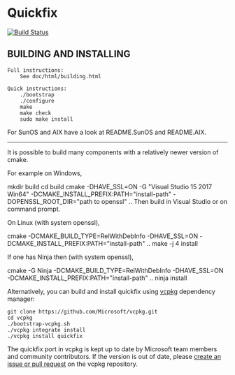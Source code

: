 # Quickfix

[![Build Status](https://travis-ci.org/quickfix/quickfix.svg?branch=master)](https://travis-ci.org/quickfix/quickfix)

## BUILDING AND INSTALLING

    Full instructions:
        See doc/html/building.html

    Quick instructions:
        ./bootstrap
        ./configure
        make
        make check
        sudo make install

For SunOS and AIX have a look at README.SunOS and README.AIX.

--------------------------------------------------------------------

It is possible to build many components with a relatively newer version of cmake.


For example on Windows,

mkdir build
cd build
cmake  -DHAVE_SSL=ON -G "Visual Studio 15 2017 Win64" -DCMAKE_INSTALL_PREFIX:PATH="install-path" -DOPENSSL_ROOT_DIR="path to openssl" ..
Then build in Visual Studio or on command prompt.

On Linux (with system openssl),

cmake -DCMAKE_BUILD_TYPE=RelWithDebInfo -DHAVE_SSL=ON -DCMAKE_INSTALL_PREFIX:PATH="install-path" ..
make -j 4 install

If one has Ninja then (with system openssl),

cmake -G Ninja -DCMAKE_BUILD_TYPE=RelWithDebInfo -DHAVE_SSL=ON -DCMAKE_INSTALL_PREFIX:PATH="install-path" ..
ninja install

Alternatively, you can build and install quickfix using [vcpkg](https://github.com/Microsoft/vcpkg/) dependency manager:

    git clone https://github.com/Microsoft/vcpkg.git
    cd vcpkg
    ./bootstrap-vcpkg.sh
    ./vcpkg integrate install
    ./vcpkg install quickfix

The quickfix port in vcpkg is kept up to date by Microsoft team members and community contributors. If the version is out of date, please [create an issue or pull request](https://github.com/Microsoft/vcpkg) on the vcpkg repository.

